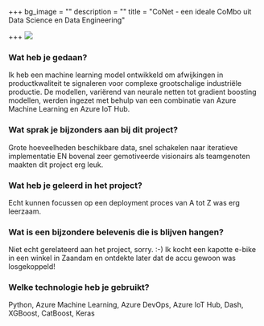 +++
bg_image = ""
description = ""
title = "CoNet - een ideale CoMbo uit Data Science en Data Engineering"

+++
![](/images/32a6a1cc-144f-4574-a2e1-a5c37a48c80c.png)

### Wat heb je gedaan?

Ik heb een machine learning model ontwikkeld om afwijkingen in productkwaliteit te signaleren voor complexe grootschalige industriële productie. De modellen, variërend van neurale netten tot gradient boosting modellen, werden ingezet met behulp van een combinatie van Azure Machine Learning en Azure IoT Hub. 

### Wat sprak je bijzonders aan bij dit project?

Grote hoeveelheden beschikbare data, snel schakelen naar iteratieve implementatie EN bovenal zeer gemotiveerde visionairs als teamgenoten maakten dit project erg leuk.

### Wat heb je geleerd in het project?

Echt kunnen focussen op een deployment proces van A tot Z was erg leerzaam.

### Wat is een bijzondere belevenis die is blijven hangen?

Niet echt gerelateerd aan het project, sorry. :-) Ik kocht een kapotte e-bike in een winkel in Zaandam en ontdekte later dat de accu gewoon was losgekoppeld!

### Welke technologie heb je gebruikt?

Python, Azure Machine Learning, Azure DevOps, Azure IoT Hub, Dash, XGBoost, CatBoost, Keras